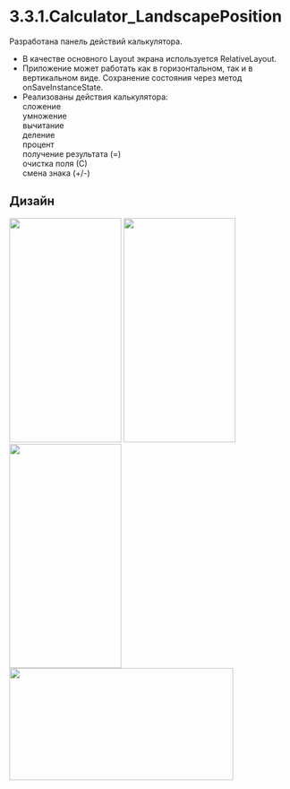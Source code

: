 # 3.3.1.Calculator_LandscapePosition
Разработана панель действий калькулятора.  
- В качестве основного Layout экрана используется RelativeLayout. 
- Приложение может работать как в горизонтальном, так и в вертикальном виде. Сохранение состояния через метод onSaveInstanceState.  
- Реализованы действия калькулятора:  
сложение  
умножение  
вычитание  
деление  
процент  
получение результата (=)  
очистка поля (С)  
смена знака  (+/-)

Дизайн
---
<img src="https://github.com/katerinavp/3.3.1.Calculator_LandscapePosition/blob/master/Screenshot_calculator.jpg" width="200" height="400"> <img src="https://github.com/katerinavp/3.3.1.Calculator_LandscapePosition/blob/master/Screenshot_sum.jpg" width="200" height="400"> <img src="https://github.com/katerinavp/3.3.1.Calculator_LandscapePosition/blob/master/Screenshot_result.jpg" width="200" height="400"> 
<img src="https://github.com/katerinavp/3.3.1.Calculator_LandscapePosition/blob/master/Screenshot_landscapePosition_1.jpg" width="400" height="200">
